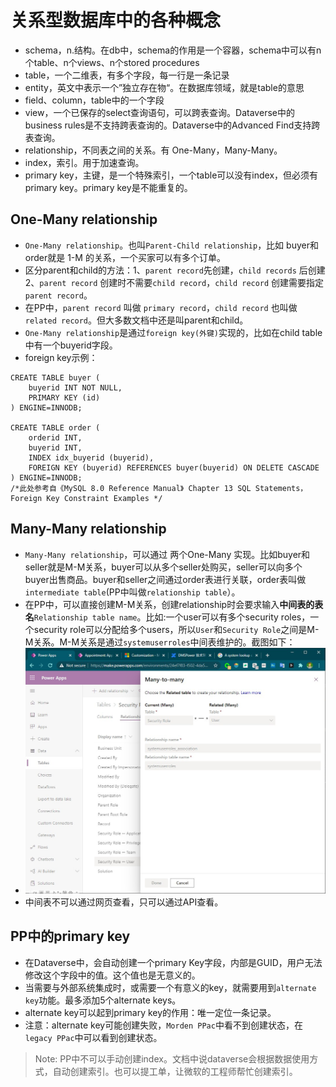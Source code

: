 # 关系型数据库中的各种概念
+ schema，n.结构。在db中，schema的作用是一个容器，schema中可以有n个table、n个views、n个stored procedures
+ table，一个二维表，有多个字段，每一行是一条记录
+ entity，英文中表示一个”独立存在物“。在数据库领域，就是table的意思
+ field、column，table中的一个字段
+ view，一个已保存的select查询语句，可以跨表查询。Dataverse中的business rules是不支持跨表查询的。Dataverse中的Advanced Find支持跨表查询。
+ relationship，不同表之间的关系。有 One-Many，Many-Many。
+ index，索引。用于加速查询。
+ primary key，主键，是一个特殊索引，一个table可以没有index，但必须有primary key。primary key是不能重复的。
 
## One-Many relationship
+ `One-Many relationship`。也叫`Parent-Child relationship`，比如 buyer和order就是 1-M 的关系，一个买家可以有多个订单。
+ 区分parent和child的方法：1、`parent record`先创建，`child records` 后创建 2、`parent record` 创建时不需要`child record`，`child record` 创建需要指定`parent record`。
+ 在PP中，`parent record` 叫做 `primary record`，`child record` 也叫做 `related record`。但大多数文档中还是叫parent和child。
+ `One-Many relationship`是通过`foreign key(外键)`实现的，比如在child table中有一个buyerid字段。
+ foreign key示例：
```
CREATE TABLE buyer (
    buyerid INT NOT NULL,
    PRIMARY KEY (id)
) ENGINE=INNODB;

CREATE TABLE order (
    orderid INT,
    buyerid INT,
    INDEX idx_buyerid (buyerid),
    FOREIGN KEY (buyerid) REFERENCES buyer(buyerid) ON DELETE CASCADE
) ENGINE=INNODB;
/*此处参考自《MySQL 8.0 Reference Manual》 Chapter 13 SQL Statements，Foreign Key Constraint Examples */
```

## Many-Many relationship
+ `Many-Many relationship`，可以通过 两个One-Many 实现。比如buyer和seller就是M-M关系，buyer可以从多个seller处购买，seller可以向多个buyer出售商品。buyer和seller之间通过order表进行关联，order表叫做`intermediate table`(PP中叫做`relationship table`）。
+ 在PP中，可以直接创建M-M关系，创建relationship时会要求输入**中间表的表名**`Relationship table name`。比如:一个user可以有多个security roles，一个security role可以分配给多个users，所以`User`和`Security Role`之间是M-M关系。M-M关系是通过`systemuserroles`中间表维护的。截图如下：
+ ![](imgs/20-M-M-relationship.jpg)
+ 中间表不可以通过网页查看，只可以通过API查看。

## PP中的primary key
+ 在Dataverse中，会自动创建一个primary Key字段，内部是GUID，用户无法修改这个字段中的值。这个值也是无意义的。
+ 当需要与外部系统集成时，或需要一个有意义的key，就需要用到`alternate key`功能。最多添加5个alternate keys。
+ alternate key可以起到primary key的作用：唯一定位一条记录。
+ 注意：alternate key可能创建失败，`Morden PPac`中看不到创建状态，在`legacy PPac`中可以看到创建状态。

> Note: PP中不可以手动创建index。文档中说dataverse会根据数据使用方式，自动创建索引。也可以提工单，让微软的工程师帮忙创建索引。
